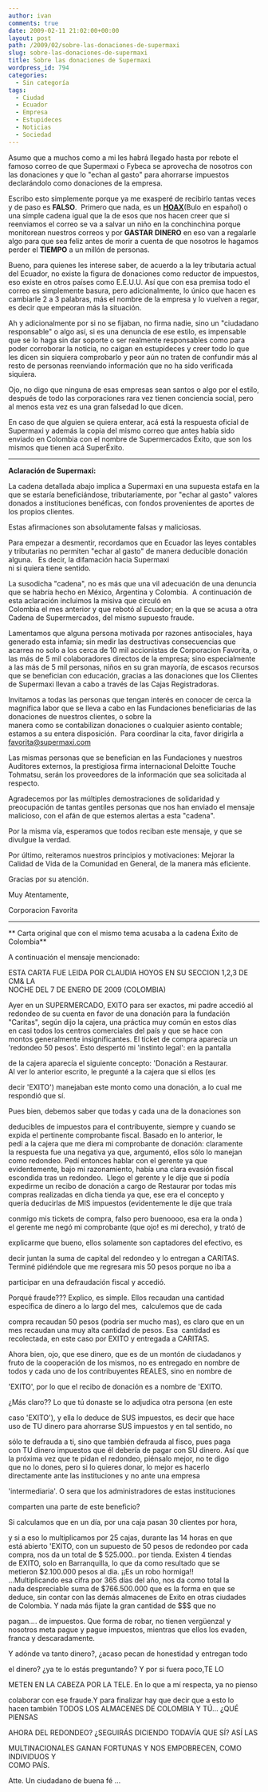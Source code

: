 ```yaml
---
author: ivan
comments: true
date: 2009-02-11 21:02:00+00:00
layout: post
path: /2009/02/sobre-las-donaciones-de-supermaxi
slug: sobre-las-donaciones-de-supermaxi
title: Sobre las donaciones de Supermaxi
wordpress_id: 794
categories:
  - Sin categoría
tags:
  - Ciudad
  - Ecuador
  - Empresa
  - Estupideces
  - Noticias
  - Sociedad
---
```


Asumo que a muchos como a mi les habrá llegado hasta por rebote el famoso correo de que Supermaxi o Fybeca se aprovecha de nosotros con las donaciones y que lo "echan al gasto" para ahorrarse impuestos declarándolo como donaciones de la empresa.

Escribo esto simplemente porque ya me exasperé de recibirlo tantas veces y de paso es **FALSO**.  Primero que nada, es un [**HOAX**](https://es.wikipedia.org/wiki/Bulo)(Bulo en español) o una simple cadena igual que la de esos que nos hacen creer que si reenviamos el correo se va a salvar un niño en la conchinchina porque monitorean nuestros correos y por **GASTAR** **DINERO** en eso van a regalarle algo para que sea feliz antes de morir a cuenta de que nosotros le hagamos perder el **TIEMPO** a un millón de personas.

Bueno, para quienes les interese saber, de acuerdo a la ley tributaria actual del Ecuador, no existe la figura de donaciones como reductor de impuestos, eso existe en otros países como E.E.U.U. Así que con esa premisa todo el correo es simplemente basura, pero adicionalmente, lo único que hacen es cambiarle 2 a 3 palabras, más el nombre de la empresa y lo vuelven a regar, es decir que empeoran más la situación.

Ah y adicionalmente por si no se fijaban, no firma nadie, sino un "ciudadano responsable" o algo así, si es una denuncia de ese estilo, es impensable que se lo haga sin dar soporte o ser realmente responsables como para poder corroborar la noticia, no caigan en estupideces y creer todo lo que les dicen sin siquiera comprobarlo y peor aún no traten de confundir más al resto de personas reenviando información que no ha sido verificada siquiera.

Ojo, no digo que ninguna de esas empresas sean santos o algo por el estilo, después de todo las corporaciones rara vez tienen conciencia social, pero al menos esta vez es una gran falsedad lo que dicen.

En caso de que alguien se quiera enterar, acá está la respuesta oficial de Supermaxi y además la copia del mismo correo que antes había sido enviado en Colombia con el nombre de Supermercados Éxito, que son los mismos que tienen acá SuperÉxito.

---

**Aclaración de Supermaxi:**

La cadena detallada abajo implica a Supermaxi en una supuesta estafa en la que se estaría beneficiándose, tributariamente, por "echar al gasto" valores donados a instituciones benéficas, con fondos provenientes de aportes de los propios clientes.

Estas afirmaciones son absolutamente falsas y maliciosas.

Para empezar a desmentir, recordamos que en Ecuador las leyes contables y tributarias no permiten "echar al gasto" de manera deducible donación alguna.   Es decir, la difamación hacia Supermaxi  
ni si quiera tiene sentido.

La susodicha "cadena", no es más que una vil adecuación de una denuncia que se habría hecho en México, Argentina y Colombia.  A continuación de esta aclaración incluimos la misiva que circuló en  
Colombia el mes anterior y que rebotó al Ecuador; en la que se acusa a otra Cadena de Supermercados, del mismo supuesto fraude.

Lamentamos que alguna persona motivada por razones antisociales, haya generado esta infamia; sin medir las destructivas consecuencias que acarrea no solo a los cerca de 10 mil accionistas de Corporacion Favorita, o las más de 5 mil colaboradores directos de la empresa; sino especialmente a las más de 5 mil personas, niños en su gran mayoría, de escasos recursos que se benefician con educación, gracias a las donaciones que los Clientes de Supermaxi llevan a cabo a través de las Cajas Registradoras.

Invitamos a todas las personas que tengan interés en conocer de cerca la magnifica labor que se lleva a cabo en las Fundaciones beneficiarias de las donaciones de nuestros clientes, o sobre la  
manera como se contabilizan donaciones o cualquier asiento contable; estamos a su entera disposición.  Para coordinar la cita, favor dirigirla a [favorita@supermaxi.com](mailto:favorita@supermaxi.com)

Las mismas personas que se benefician en las Fundaciones y nuestros Auditores externos, la prestigiosa firma internacional Deloitte Touche Tohmatsu, serán los proveedores de la información que sea solicitada al respecto.

Agradecemos por las múltiples demostraciones de solidaridad y preocupación de tantas gentiles personas que nos han enviado el mensaje malicioso, con el afán de que estemos alertas a esta "cadena".

Por la misma vía, esperamos que todos reciban este mensaje, y que se divulgue la verdad.

Por último, reiteramos nuestros principios y motivaciones: Mejorar la Calidad de Vida de la Comunidad en General, de la manera más eficiente.

Gracias por su atención.

Muy Atentamente,

Corporacion Favorita

---

** Carta original que con el mismo tema acusaba a la cadena Éxito de Colombia**

A continuación el mensaje mencionado:

ESTA CARTA FUE LEIDA POR CLAUDIA HOYOS EN SU SECCION 1,2,3 DE CM& LA  
NOCHE DEL 7 DE ENERO DE 2009 (COLOMBIA)

Ayer en un SUPERMERCADO, EXITO para ser exactos, mi padre accedió al  
redondeo de su cuenta en favor de una donación para la fundación  
"Caritas", según dijo la cajera, una práctica muy común en estos días  
en casi todos los centros comerciales del país y que se hace con  
montos generalmente insignificantes. El ticket de compra aparecía un  
'redondeo 50 pesos'. Esto despertó mi 'instinto legal': en la pantalla

de la cajera aparecía el siguiente concepto: 'Donación a Restaurar.  
Al ver lo anterior escrito, le pregunté a la cajera que si ellos (es

decir 'EXITO') manejaban este monto como una donación, a lo cual me  
respondió que sí.

Pues bien, debemos saber que todas y cada una de la donaciones son

deducibles de impuestos para el contribuyente, siempre y cuando se  
expida el pertinente comprobante fiscal. Basado en lo anterior, le  
pedí a la cajera que me diera mi comprobante de donación: claramente  
la respuesta fue una negativa ya que, argumentó, ellos sólo lo manejan  
como redondeo. Pedí entonces hablar con el gerente ya que  
evidentemente, bajo mi razonamiento, había una clara evasión fiscal  
escondida tras un redondeo.  Llego el gerente y le dije que si podía  
expedirme un recibo de donación a cargo de Restaurar por todas mis  
compras realizadas en dicha tienda ya que, ese era el concepto y  
quería deducirlas de MIS impuestos (evidentemente le dije que traía

conmigo mis tickets de compra, falso pero buenoooo, esa era la onda )  
el gerente me negó mi comprobante (que ojo! es mi derecho), y trató de

explicarme que bueno, ellos solamente son captadores del efectivo, es

decir juntan la suma de capital del redondeo y lo entregan a CARITAS.  
Terminé pidiéndole que me regresara mis 50 pesos porque no iba a

participar en una defraudación fiscal y accedió.

Porqué fraude??? Explico, es simple. Ellos recaudan una cantidad  
específica de dinero a lo largo del mes,  calculemos que de cada

compra recaudan 50 pesos (podria ser mucho mas), es claro que en un  
mes recaudan una muy alta cantidad de pesos. Esa  cantidad es  
recolectada, en este caso por EXITO y entregada a CARITAS.

Ahora bien, ojo, que ese dinero, que es de un montón de ciudadanos y  
fruto de la cooperación de los mismos, no es entregado en nombre de  
todos y cada uno de los contribuyentes REALES, sino en nombre de

'EXITO', por lo que el recibo de donación es a nombre de 'EXITO.

¿Más claro?? Lo que tú donaste se lo adjudica otra persona (en este

caso 'EXITO'), y ella lo deduce de SUS impuestos, es decir que hace  
uso de TU dinero para ahorrarse SUS impuestos y en tal sentido, no

sólo te defrauda a ti, sino que también defrauda al fisco, pues paga  
con TU dinero impuestos que él debería de pagar con SU dinero. Así que  
la próxima vez que te pidan el redondeo, piénsalo mejor, no te digo  
que no lo dones, pero si lo quieres donar, lo mejor es hacerlo  
directamente ante las instituciones y no ante una empresa

'intermediaria'. O sera que los administradores de estas instituciones

comparten una parte de este beneficio?

Si calculamos que en un día, por una caja pasan 30 clientes por hora,

y si a eso lo multiplicamos por 25 cajas, durante las 14 horas en que  
está abierto 'EXITO, con un supuesto de 50 pesos de redondeo por cada  
compra, nos da un total de $ 525.000.. por tienda. Existen 4 tiendas  
de EXITO, solo en Barranquilla, lo que da como resultado que se  
metieron $2.100.000 pesos al dia. ¡¡Es un robo hormiga!!  
...Multiplicando esa cifra por 365 días del año, nos da como total la  
nada despreciable suma de $766.500.000 que es la forma en que se  
deduce, sin contar con las demás almacenes de Exito en otras ciudades  
de Colombia. Y nada más fijate la gran cantidad de $\$\$ que no

pagan.... de impuestos. Que forma de robar, no tienen vergüenza! y  
nosotros meta pague y pague impuestos, mientras que ellos los evaden,  
franca y descaradamente.

Y adónde va tanto dinero?, ¿acaso pecan de honestidad y entregan todo

el dinero? ¿ya te lo estás preguntando? Y por si fuera poco,TE LO

METEN EN LA CABEZA POR LA TELE. En lo que a mí respecta, ya no pienso

colaborar con ese fraude.Y para finalizar hay que decir que a esto lo  
hacen también TODOS LOS ALMACENES DE COLOMBIA Y TÚ... ¿QUÉ PIENSAS

AHORA DEL REDONDEO? ¿SEGUIRÁS DICIENDO TODAVÍA QUE SÍ? ASÍ LAS

MULTINACIONALES GANAN FORTUNAS Y NOS EMPOBRECEN, COMO INDIVIDUOS Y  
COMO PAÍS.

Atte. Un ciudadano de buena fé ...
